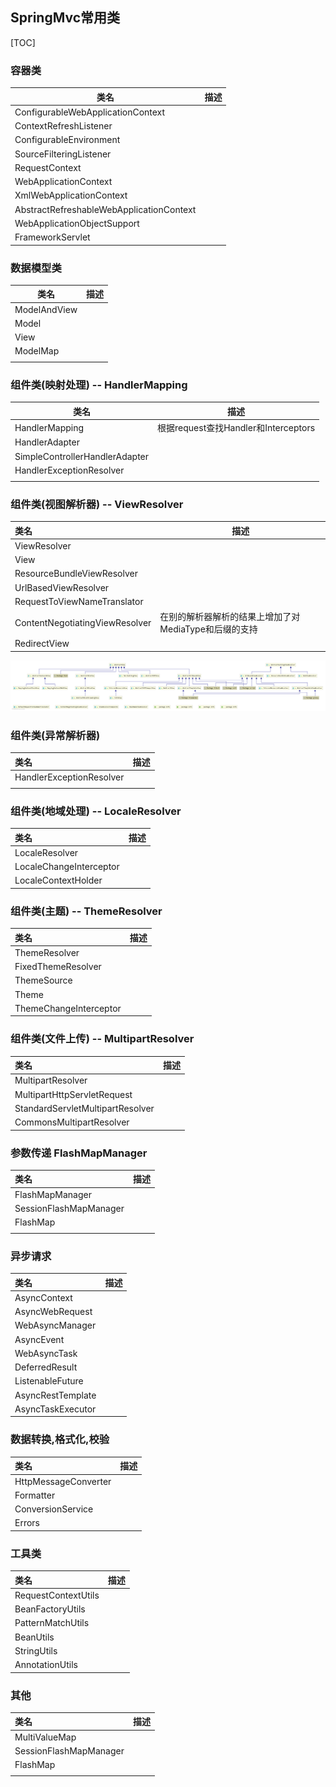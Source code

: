 ## SpringMvc常用类

[TOC]



### 容器类

| 类名                                     | 描述 |
| ---------------------------------------- | ---- |
| ConfigurableWebApplicationContext        |      |
| ContextRefreshListener                   |      |
| ConfigurableEnvironment                  |      |
| SourceFilteringListener                  |      |
| RequestContext                           |      |
| WebApplicationContext                    |      |
| XmlWebApplicationContext                 |      |
| AbstractRefreshableWebApplicationContext |      |
| WebApplicationObjectSupport              |      |
| FrameworkServlet                         |      |

### 数据模型类

| 类名         | 描述 |
| ------------ | ---- |
| ModelAndView |      |
| Model        |      |
| View         |      |
| ModelMap     |      |
|              |      |



### 组件类(映射处理) -- HandlerMapping

| 类名                           | 描述                                 |
| ------------------------------ | ------------------------------------ |
| HandlerMapping                 | 根据request查找Handler和Interceptors |
| HandlerAdapter                 |                                      |
| SimpleControllerHandlerAdapter |                                      |
| HandlerExceptionResolver       |                                      |
|                                |                                      |

### 组件类(视图解析器) -- ViewResolver

| 类名                           | 描述                                                  |
| :----------------------------- | ----------------------------------------------------- |
| ViewResolver                   |                                                       |
| View                           |                                                       |
| ResourceBundleViewResolver     |                                                       |
| UrlBasedViewResolver           |                                                       |
| RequestToViewNameTranslator    |                                                       |
| ContentNegotiatingViewResolver | 在别的解析器解析的结果上增加了对MediaType和后缀的支持 |
| RedirectView                   |                                                       |

<img src="../image\springmvc\view.png"  />

### 组件类(异常解析器)

| 类名                     | 描述 |
| :----------------------- | ---- |
| HandlerExceptionResolver |      |
|                          |      |

### 组件类(地域处理) -- LocaleResolver

| 类名                    | 描述 |
| :---------------------- | ---- |
| LocaleResolver          |      |
| LocaleChangeInterceptor |      |
| LocaleContextHolder     |      |

### 组件类(主题) -- ThemeResolver

| 类名                   | 描述 |
| :--------------------- | ---- |
| ThemeResolver          |      |
| FixedThemeResolver     |      |
| ThemeSource            |      |
| Theme                  |      |
| ThemeChangeInterceptor |      |

### 组件类(文件上传) -- MultipartResolver

| 类名                             | 描述 |
| :------------------------------- | ---- |
| MultipartResolver                |      |
| MultipartHttpServletRequest      |      |
| StandardServletMultipartResolver |      |
| CommonsMultipartResolver         |      |

### 参数传递 FlashMapManager

| 类名                   | 描述 |
| :--------------------- | ---- |
| FlashMapManager        |      |
| SessionFlashMapManager |      |
| FlashMap               |      |
|                        |      |

### 异步请求

| 类名              | 描述 |
| :---------------- | ---- |
| AsyncContext      |      |
| AsyncWebRequest   |      |
| WebAsyncManager   |      |
| AsyncEvent        |      |
| WebAsyncTask      |      |
| DeferredResult    |      |
| ListenableFuture  |      |
| AsyncRestTemplate |      |
| AsyncTaskExecutor |      |

### 数据转换,格式化,校验

| 类名                 | 描述 |
| :------------------- | ---- |
| HttpMessageConverter |      |
| Formatter            |      |
| ConversionService    |      |
| Errors               |      |

### 工具类

| 类名                | 描述 |
| :------------------ | ---- |
| RequestContextUtils |      |
| BeanFactoryUtils    |      |
| PatternMatchUtils   |      |
| BeanUtils           |      |
| StringUtils         |      |
| AnnotationUtils     |      |

### 其他

| 类名                   | 描述 |
| :--------------------- | ---- |
| MultiValueMap          |      |
| SessionFlashMapManager |      |
| FlashMap               |      |
|                        |      |